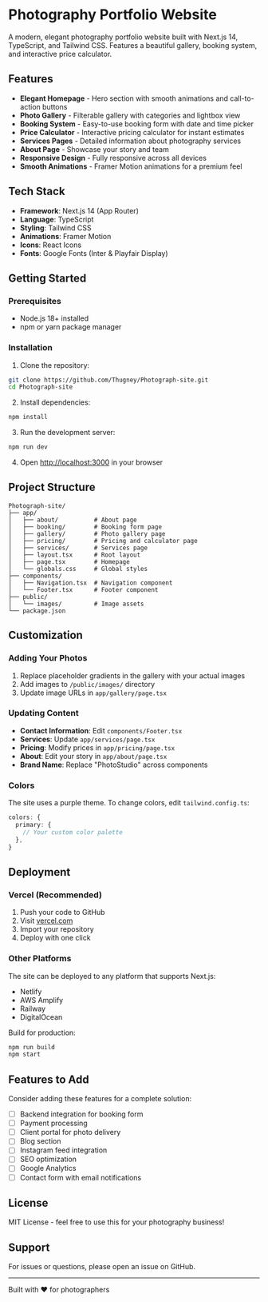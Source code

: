 # Photography Portfolio Website

A modern, elegant photography portfolio website built with Next.js 14, TypeScript, and Tailwind CSS. Features a beautiful gallery, booking system, and interactive price calculator.

## Features

- **Elegant Homepage** - Hero section with smooth animations and call-to-action buttons
- **Photo Gallery** - Filterable gallery with categories and lightbox view
- **Booking System** - Easy-to-use booking form with date and time picker
- **Price Calculator** - Interactive pricing calculator for instant estimates
- **Services Pages** - Detailed information about photography services
- **About Page** - Showcase your story and team
- **Responsive Design** - Fully responsive across all devices
- **Smooth Animations** - Framer Motion animations for a premium feel

## Tech Stack

- **Framework**: Next.js 14 (App Router)
- **Language**: TypeScript
- **Styling**: Tailwind CSS
- **Animations**: Framer Motion
- **Icons**: React Icons
- **Fonts**: Google Fonts (Inter & Playfair Display)

## Getting Started

### Prerequisites

- Node.js 18+ installed
- npm or yarn package manager

### Installation

1. Clone the repository:
```bash
git clone https://github.com/Thugney/Photograph-site.git
cd Photograph-site
```

2. Install dependencies:
```bash
npm install
```

3. Run the development server:
```bash
npm run dev
```

4. Open [http://localhost:3000](http://localhost:3000) in your browser

## Project Structure

```
Photograph-site/
├── app/
│   ├── about/          # About page
│   ├── booking/        # Booking form page
│   ├── gallery/        # Photo gallery page
│   ├── pricing/        # Pricing and calculator page
│   ├── services/       # Services page
│   ├── layout.tsx      # Root layout
│   ├── page.tsx        # Homepage
│   └── globals.css     # Global styles
├── components/
│   ├── Navigation.tsx  # Navigation component
│   └── Footer.tsx      # Footer component
├── public/
│   └── images/         # Image assets
└── package.json
```

## Customization

### Adding Your Photos

1. Replace placeholder gradients in the gallery with your actual images
2. Add images to `/public/images/` directory
3. Update image URLs in `app/gallery/page.tsx`

### Updating Content

- **Contact Information**: Edit `components/Footer.tsx`
- **Services**: Update `app/services/page.tsx`
- **Pricing**: Modify prices in `app/pricing/page.tsx`
- **About**: Edit your story in `app/about/page.tsx`
- **Brand Name**: Replace "PhotoStudio" across components

### Colors

The site uses a purple theme. To change colors, edit `tailwind.config.ts`:

```typescript
colors: {
  primary: {
    // Your custom color palette
  },
}
```

## Deployment

### Vercel (Recommended)

1. Push your code to GitHub
2. Visit [vercel.com](https://vercel.com)
3. Import your repository
4. Deploy with one click

### Other Platforms

The site can be deployed to any platform that supports Next.js:
- Netlify
- AWS Amplify
- Railway
- DigitalOcean

Build for production:
```bash
npm run build
npm start
```

## Features to Add

Consider adding these features for a complete solution:

- [ ] Backend integration for booking form
- [ ] Payment processing
- [ ] Client portal for photo delivery
- [ ] Blog section
- [ ] Instagram feed integration
- [ ] SEO optimization
- [ ] Google Analytics
- [ ] Contact form with email notifications

## License

MIT License - feel free to use this for your photography business!

## Support

For issues or questions, please open an issue on GitHub.

---

Built with ❤️ for photographers